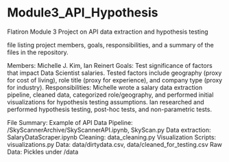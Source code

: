 # Module3_API_Hypothesis
Flatiron Module 3 Project on API data extraction and hypothesis testing

file listing project members, goals, responsibilities, and a
summary of the files in the repository.

Members: Michelle J. Kim, Ian Reinert
Goals: Test significance of factors that impact Data Scientist salaries. Tested factors include geography (proxy for cost of living), role title (proxy for experience), and company type (proxy for industry).
Responsibilities: Michelle wrote a salary data extraction pipeline, cleaned data, categorized role/geography, and performed initial visualizations for hypothesis testing assumptions. Ian researched and performed hypothesis testing, post-hoc tests, and non-parametric tests. 

File Summary:
Example of API Data Pipeline: /SkyScannerArchive/SkyScannerAPI.ipynb, SkyScan.py
Data extraction: SalaryDataScraper.ipynb
Cleaning: data_cleaning.py
Visualization Scripts: visualizations.py
Data: data/dirtydata.csv, data/cleaned_for_testing.csv
Raw Data: Pickles under /data